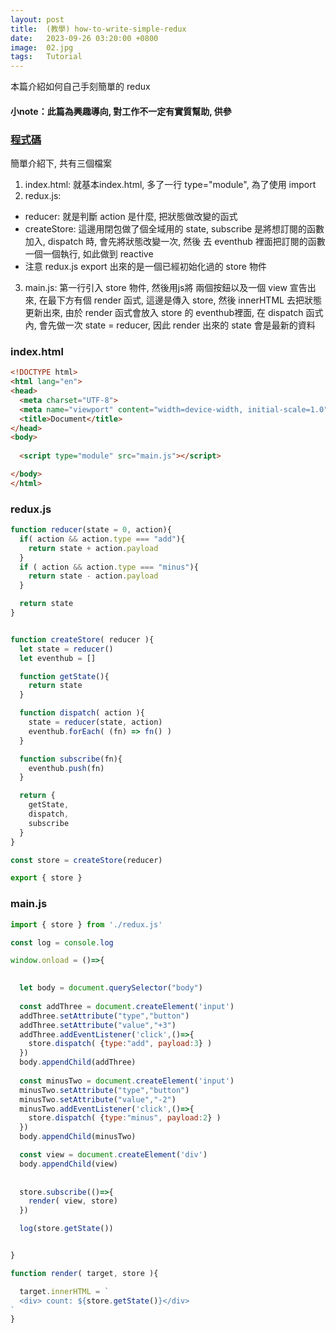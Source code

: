 ```yaml
---
layout: post
title:  (教學) how-to-write-simple-redux
date:   2023-09-26 03:20:00 +0800
image:  02.jpg
tags:   Tutorial
---
```




本篇介紹如何自己手刻簡單的 redux  

#### 小note：此篇為興趣導向, 對工作不一定有實質幫助, 供參

### [程式碼](https://github.com/cbot918/ithelp/tree/main/go-junior-30/hand-redux)



簡單介紹下, 共有三個檔案

1. index.html: 就基本index.html, 多了一行 type="module", 為了使用 import
2. redux.js: 
- reducer: 就是判斷 action 是什麼, 把狀態做改變的函式
- createStore: 這邊用閉包做了個全域用的 state,  subscribe 是將想訂閱的函數加入, dispatch 時, 會先將狀態改變一次, 然後 去 eventhub 裡面把訂閱的函數一個一個執行, 如此做到 reactive
- 注意 redux.js export 出來的是一個已經初始化過的 store 物件

3. main.js: 第一行引入 store 物件, 然後用js將 兩個按鈕以及一個 view 宣告出來, 在最下方有個 render 函式, 這邊是傳入 store, 然後 innerHTML 去把狀態更新出來, 由於 render 函式會放入 store 的 eventhub裡面, 在 dispatch 函式內, 會先做一次 state = reducer, 因此 render 出來的 state 會是最新的資料 
### index.html
```html
<!DOCTYPE html>
<html lang="en">
<head>
  <meta charset="UTF-8">
  <meta name="viewport" content="width=device-width, initial-scale=1.0">
  <title>Document</title>
</head>
<body>
  
  <script type="module" src="main.js"></script>

</body>
</html>
```


### redux.js
```js
function reducer(state = 0, action){
  if( action && action.type === "add"){
    return state + action.payload
  } 
  if ( action && action.type === "minus"){
    return state - action.payload
  }

  return state
}


function createStore( reducer ){
  let state = reducer()
  let eventhub = []

  function getState(){
    return state
  }

  function dispatch( action ){
    state = reducer(state, action)
    eventhub.forEach( (fn) => fn() )
  }

  function subscribe(fn){
    eventhub.push(fn)
  }

  return {
    getState,
    dispatch,
    subscribe
  }
}

const store = createStore(reducer)

export { store }
```


### main.js
```js
import { store } from './redux.js'

const log = console.log

window.onload = ()=>{
  

  let body = document.querySelector("body")
  
  const addThree = document.createElement('input')
  addThree.setAttribute("type","button")
  addThree.setAttribute("value","+3")
  addThree.addEventListener('click',()=>{
    store.dispatch( {type:"add", payload:3} )
  })
  body.appendChild(addThree)
  
  const minusTwo = document.createElement('input')
  minusTwo.setAttribute("type","button")
  minusTwo.setAttribute("value","-2")
  minusTwo.addEventListener('click',()=>{
    store.dispatch( {type:"minus", payload:2} )
  })
  body.appendChild(minusTwo)

  const view = document.createElement('div')
  body.appendChild(view)
  
  
  store.subscribe(()=>{
    render( view, store)
  })

  log(store.getState())


}

function render( target, store ){

  target.innerHTML = `
  <div> count: ${store.getState()}</div>
`
}

```


